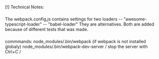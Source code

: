 [!] Technical Notes:

###
The webpack.config,js contains settings for two loaders
 -- "awesome-typescript-loader"
 --  "babel-loader"
They are alternatives. Both are added because of different tests that was made.

###
commmands:
node_modules/.bin/webpack  (if webpack is not installed globaly)
node_modules/.bin/webpack-dev-server
/ stop the server with Ctrl+C /